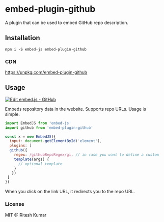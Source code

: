 # embed-plugin-github

A plugin that can be used to embed GitHub repo description.

## Installation
```
npm i -S embed-js embed-plugin-github
```

### CDN

https://unpkg.com/embed-plugin-github

## Usage

[![Edit embed.js - GitHub](https://codesandbox.io/static/img/play-codesandbox.svg)](https://codesandbox.io/s/7jx90or24x)

Embeds repository data in the website. Supports repo URLs. Usage is simple.

```js
import EmbedJS from 'embed-js'
import github from 'embed-plugin-github'

const x = new EmbedJS({
  input: document.getElementById('element'),
  plugins: [
  github({
    regex: /githubRepoRegex/gi, // in case you want to define a custom regex
    template(args) {
      // optional template
    }
   })
 ]
})
```
When you click on the link URL, it redirects you to the repo URL.

### License
MIT @ Ritesh Kumar
